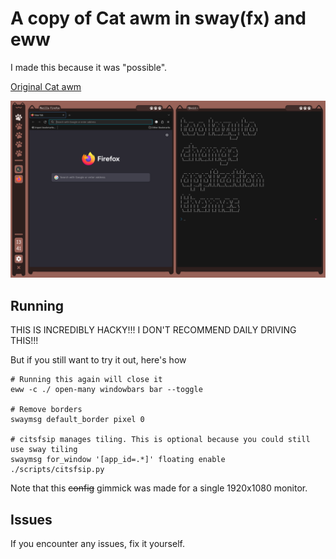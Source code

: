 # A copy of Cat awm in sway(fx) and eww

I made this because it was "possible".

[Original Cat awm](https://github.com/beckkake/cat-awm)

![Copy Cat](https://github.com/Failedex/copy-cat-awm/blob/main/screenshot.png?raw=true)

## Running
THIS IS INCREDIBLY HACKY!!! I DON'T RECOMMEND DAILY DRIVING THIS!!!

But if you still want to try it out, here's how

```
# Running this again will close it
eww -c ./ open-many windowbars bar --toggle

# Remove borders
swaymsg default_border pixel 0

# citsfsip manages tiling. This is optional because you could still use sway tiling
swaymsg for_window '[app_id=.*]' floating enable
./scripts/citsfsip.py
```

Note that this ~~config~~ gimmick was made for a single 1920x1080 monitor.

## Issues
If you encounter any issues, fix it yourself.


